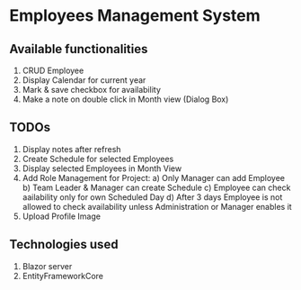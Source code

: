 # Employees Management System

## Available functionalities
1) CRUD Employee
2) Display Calendar for current year
3) Mark & save checkbox for availability
4) Make a note on double click in Month view (Dialog Box)

## TODOs

1) Display notes after refresh
2) Create Schedule for selected Employees
3) Display selected Employees in Month View
4) Add Role Management for Project:
a) Only Manager can add Employee
b) Team Leader & Manager can create Schedule
c) Employee can check aailability only for own Scheduled Day
d) After 3 days Employee is not allowed to check availability unless Administration or Manager enables it
5) Upload Profile Image

## Technologies used
1) Blazor server
2) EntityFrameworkCore
